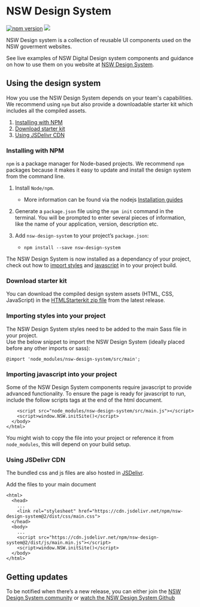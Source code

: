 # NSW Design System

[![npm version](https://badge.fury.io/js/nsw-design-system.svg)](https://badge.fury.io/js/nsw-design-system)
[![](https://data.jsdelivr.com/v1/package/npm/nsw-design-system/badge)](https://www.jsdelivr.com/package/npm/nsw-design-system)


NSW Design system is a collection of reusable UI components used on the NSW goverment websites.

See live examples of NSW Digital Design system components and guidance on how to use them on you website at [NSW Design System](https://www.digital.nsw.gov.au/digital-design-system).

## Using the design system

How you use the NSW Design System depends on your team's capabilities. We recommend using `npm` but also provide a downloadable starter kit which includes all the compiled assets.

 1. [Installing with NPM](#installing-with-npm)
 2. [Download starter kit](#download-starter-kit)
 3. [Using JSDelivr CDN](#using-jsdelivr-cdn)

### Installing with NPM
`npm` is a package manager for Node-based projects. We recommend `npm` packages because it makes it easy to update and install the design system from the command line.
1.  Install  `Node/npm`. 
    
    -   More information can be found via the nodejs [Installation guides](https://nodejs.org/en/download/)
    
2.  Generate a `package.json` file using the `npm init` command in the terminal. You will be prompted to enter several pieces of information, like the name of your application, version, description etc.
    
4.  Add  `nsw-design-system`  to your project’s  `package.json`:
    - `npm install --save nsw-design-system`

The NSW Design System is now installed as a dependancy of your project, check out how to [import styles](#importing-styles-into-your-project) and [javascript](#importing-javascript-into-your-project) in to your project build.

### Download starter kit
You can download the compiled design system assets (HTML, CSS, JavaScript) in the [HTMLStarterkit zip file](https://github.com/digitalnsw/nsw-design-system/blob/master/HTMLstarterkit.zip) from the latest release.

### Importing styles into your project
The NSW Design System styles need to be added to the main Sass file in your project.  
Use the below snippet to import the NSW Design System (ideally placed before any other imports or sass):
```
@import 'node_modules/nsw-design-system/src/main';
```

### Importing javascript into your project
Some of the NSW Design System components require javascript to provide advanced functionality.  To ensure the page is ready for javascript to run, include the follow scripts tags at the end of the html document.
```
    <script src="node_modules/nsw-design-system/src/main.js"></script>
    <script>window.NSW.initSite()</script>
  </body>
</html>
```
You might wish to copy the file into your project or reference it from  `node_modules`, this will depend on your build setup.

### Using JSDelivr CDN
The bundled css and js files are also hosted in [JSDelivr](https://www.jsdelivr.com).

Add the files to your main document
```
<html>
  <head>
    ...
    <link rel="stylesheet" href="https://cdn.jsdelivr.net/npm/nsw-design-system@2/dist/css/main.css">
  </head>
  <body>
    ...
    <script src="https://cdn.jsdelivr.net/npm/nsw-design-system@2/dist/js/main.min.js"></script>
    <script>window.NSW.initSite()</script>
  </body>
</html>
```

## Getting updates

To be notified when there’s a new release, you can either join the [NSW Design System community](https://community.digital.nsw.gov.au/) or [watch the NSW Design System Github](https://github.com/digitalnsw/nsw-design-system)
